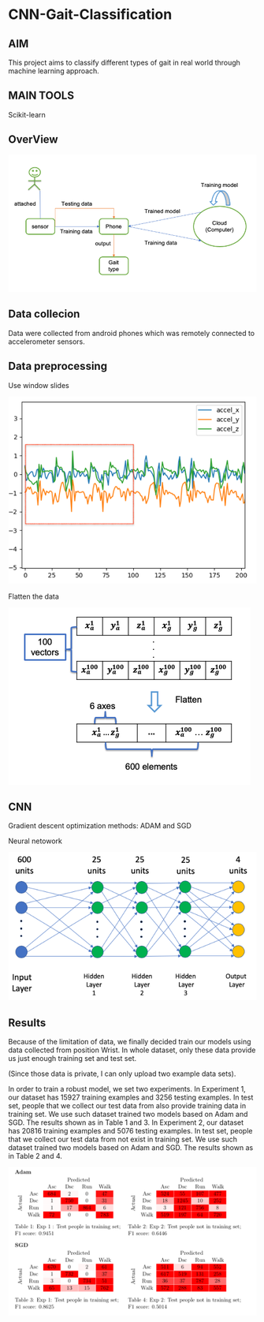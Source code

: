 # CNN-Gait-Classification

## AIM
This project aims to classify different types of gait in real world through machine learning approach.

## MAIN TOOLS
Scikit-learn

## OverView
![system](img/system.png)

## Data collecion
Data were collected from android phones which was remotely connected to accelerometer sensors.

## Data preprocessing
Use window slides

![window](img/walk.png)

Flatten the data

![flatten](img/transformation.png)

## CNN
Gradient descent optimization methods: ADAM and SGD

Neural netowork

![nn](img/nn.png)


## Results
Because of the limitation of data, we finally decided train our models using data collected from position Wrist. In whole dataset, only these data provide us just enough training set and test set.

(Since those data is private, I can only upload two example data sets).

In order to train a robust model, we set two experiments. In Experiment 1, our dataset has 15927 training examples and 3256 testing examples. In test set, people that we collect our test data from also provide training data in training set. We use such dataset trained two models based on Adam and SGD. The results shown as in Table 1 and 3. In Experiment 2, our dataset has 20816 training examples and 5076 testing examples. In test set, people that we collect our test data from not exist in training set. We use such dataset trained two models based on Adam and SGD. The results shown as in Table 2 and 4.

![results](img/results.png)

